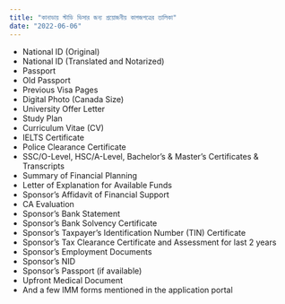 ```yaml
---
title: "কানাডায় স্টাডি ভিসার জন্য প্রয়োজনীয় কাগজপত্রের তালিকা"
date: "2022-06-06"
---
```

-   National ID (Original)
-   National ID (Translated and Notarized)
-   Passport
-   Old Passport
-   Previous Visa Pages
-   Digital Photo (Canada Size)
-   University Offer Letter
-   Study Plan
-   Curriculum Vitae (CV)
-   IELTS Certificate
-   Police Clearance Certificate
-   SSC/O-Level, HSC/A-Level, Bachelor’s & Master’s Certificates & Transcripts
-   Summary of Financial Planning
-   Letter of Explanation for Available Funds
-   Sponsor’s Affidavit of Financial Support
-   CA Evaluation
-   Sponsor’s Bank Statement
-   Sponsor’s Bank Solvency Certificate
-   Sponsor’s Taxpayer’s Identification Number (TIN) Certificate
-   Sponsor’s Tax Clearance Certificate and Assessment for last 2 years
-   Sponsor’s Employment Documents
-   Sponsor’s NID
-   Sponsor’s Passport (if available)
-   Upfront Medical Document
-   And a few IMM forms mentioned in the application portal